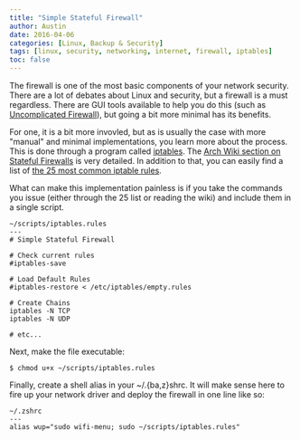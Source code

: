```yaml
---
title: "Simple Stateful Firewall"
author: Austin
date: 2016-04-06
categories: [Linux, Backup & Security]
tags: [linux, security, networking, internet, firewall, iptables]
toc: false
---
```


The firewall is one of the most basic components of your network security.  There are a lot of debates about Linux and security, but a firewall 
is a must regardless.  There are GUI tools available to help you do this (such as [Uncomplicated 
Firewall](https://wiki.archlinux.org/index.php/Uncomplicated_Firewall)), but going a bit more minimal has its benefits.

For one, it is a bit more invovled, but as is usually the case with more "manual" and minimal implementations, you learn more about the 
process.  This is done through a program called [iptables](https://wiki.archlinux.org/index.php/iptables).  The [Arch Wiki section on Stateful 
Firewalls](https://wiki.archlinux.org/index.php/simple_stateful_firewall) is very detailed.  In addition to that, you can easily find a list of 
[the 25 most common iptable rules](http://www.thegeekstuff.com/2011/06/iptables-rules-examples/).

What can make this implementation painless is if you take the commands you issue (either through the 25 list or reading the wiki) and include 
them in a single script.

```
~/scripts/iptables.rules
---
# Simple Stateful Firewall

# Check current rules
#iptables-save

# Load Default Rules
#iptables-restore < /etc/iptables/empty.rules

# Create Chains
iptables -N TCP
iptables -N UDP

# etc...
```

Next, make the file executable:

```$ chmod u+x ~/scripts/iptables.rules```

Finally, create a shell alias in your ~/.{ba,z}shrc.  It 
will make sense here to fire up your network driver and 
deploy the firewall in one line like so:

```
~/.zshrc
---
alias wup="sudo wifi-menu; sudo ~/scripts/iptables.rules"
```
